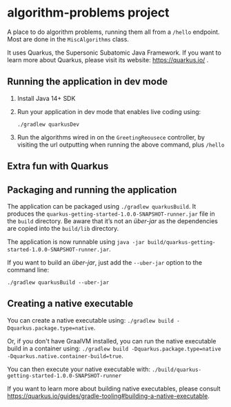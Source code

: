 # algorithm-problems project

A place to do algorithm problems, running them all from a `/hello` endpoint. Most are done in the `MiscAlgorithms` class.   

It uses Quarkus, the Supersonic Subatomic Java Framework. If you want to learn more about Quarkus, please visit its website: https://quarkus.io/ .

## Running the application in dev mode

1. Install Java 14+ SDK

1. Run your application in dev mode that enables live coding using:
    ```
    ./gradlew quarkusDev
    ```
1. Run the algorithms wired in on the `GreetingReousece` controller, by visiting the url outputting when running the above command, plus `/hello` 

## Extra fun with Quarkus

## Packaging and running the application

The application can be packaged using `./gradlew quarkusBuild`.
It produces the `quarkus-getting-started-1.0.0-SNAPSHOT-runner.jar` file in the `build` directory.
Be aware that it’s not an _über-jar_ as the dependencies are copied into the `build/lib` directory.

The application is now runnable using `java -jar build/quarkus-getting-started-1.0.0-SNAPSHOT-runner.jar`.

If you want to build an _über-jar_, just add the `--uber-jar` option to the command line:
```
./gradlew quarkusBuild --uber-jar
```

## Creating a native executable

You can create a native executable using: `./gradlew build -Dquarkus.package.type=native`.

Or, if you don't have GraalVM installed, you can run the native executable build in a container using: `./gradlew build -Dquarkus.package.type=native -Dquarkus.native.container-build=true`.

You can then execute your native executable with: `./build/quarkus-getting-started-1.0.0-SNAPSHOT-runner`

If you want to learn more about building native executables, please consult https://quarkus.io/guides/gradle-tooling#building-a-native-executable.